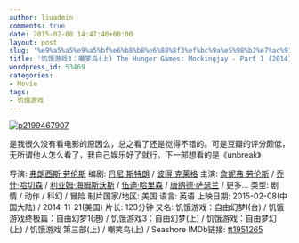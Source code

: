 ```yaml
---
author: liuadmin
comments: true
date: 2015-02-08 14:47:40+00:00
layout: post
slug: '%e9%a5%a5%e9%a5%bf%e6%b8%b8%e6%88%8f3%ef%bc%9a%e5%98%b2%e7%ac%91%e9%b8%9f%e4%b8%8a-hunger-games-mockingjay-part-1-2014'
title: '饥饿游戏3：嘲笑鸟(上) The Hunger Games: Mockingjay - Part 1 (2014)'
wordpress_id: 53469
categories:
- Movie
tags:
- 饥饿游戏
---
```


[![p2199467907](http://cdn1.martinliu.cn/wp-content/uploads/2015/02/p2199467907.jpg)](http://cdn1.martinliu.cn/wp-content/uploads/2015/02/p2199467907.jpg)

是我很久没有看电影的原因么，总之看了还是觉得不错的。可是豆瓣的评分颇低，无所谓他人怎么看了，我自己娱乐好了就行。下一部想看的是《unbreak》

导演: [弗朗西斯·劳伦斯](http://movie.douban.com/celebrity/1000242/)
编剧: [丹尼·斯特朗](http://movie.douban.com/celebrity/1017969/) / [彼得·克莱格](http://movie.douban.com/celebrity/1041402/)
主演: [詹妮弗·劳伦斯](http://movie.douban.com/celebrity/1022616/) / [乔什·哈切森](http://movie.douban.com/celebrity/1053556/) / [利亚姆·海姆斯沃斯](http://movie.douban.com/celebrity/1012478/) / [伍迪·哈里森](http://movie.douban.com/celebrity/1053560/) / [唐纳德·萨瑟兰](http://movie.douban.com/celebrity/1010556/) / 更多...
类型: 剧情 / 动作 / 科幻 / 冒险
制片国家/地区: 美国
语言: 英语
上映日期: 2015-02-08(中国大陆) / 2014-11-21(美国)
片长: 123分钟
又名: 饥饿游戏：自由幻梦I(台) / 饥饿游戏终极篇：自由幻梦1(港) / 饥饿游戏3：自由幻梦(上) / 饥饿游戏：自由梦幻(上) / 饥饿游戏 第三部(上) / 嘲笑鸟(上) / Seashore
IMDb链接: [tt1951265](http://www.imdb.com/title/tt1951265)


